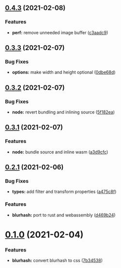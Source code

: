 ## [0.4.3](https://github.com/JamieMason/blurhash-to-css/compare/0.3.3...0.4.3) (2021-02-08)

### Features

- **perf:** remove unneeded image buffer
  ([c3aadc9](https://github.com/JamieMason/blurhash-to-css/commit/c3aadc909ce15ff1260252c17c9a4e598598783a))

## [0.3.3](https://github.com/JamieMason/blurhash-to-css/compare/0.3.2...0.3.3) (2021-02-07)

### Bug Fixes

- **options:** make width and height optional
  ([0dbe68d](https://github.com/JamieMason/blurhash-to-css/commit/0dbe68d7363fdb84b6f60a3e02e562a782b6b65a))

## [0.3.2](https://github.com/JamieMason/blurhash-to-css/compare/0.3.1...0.3.2) (2021-02-07)

### Bug Fixes

- **node:** revert bundling and inlining source
  ([5f182ea](https://github.com/JamieMason/blurhash-to-css/commit/5f182ead880ddd57bed3416abaaca7a82726bf9e))

## [0.3.1](https://github.com/JamieMason/blurhash-to-css/compare/0.2.1...0.3.1) (2021-02-07)

### Features

- **node:** bundle source and inline wasm
  ([a3d9cfc](https://github.com/JamieMason/blurhash-to-css/commit/a3d9cfca12dd2d59ffc5b34ffdd54cb719a6c7f0))

## [0.2.1](https://github.com/JamieMason/blurhash-to-css/compare/0.1.0...0.2.1) (2021-02-06)

### Bug Fixes

- **types:** add filter and transform properties
  ([a475c8f](https://github.com/JamieMason/blurhash-to-css/commit/a475c8f9d1d4eb50e951321bb576295e72cde05e))

### Features

- **blurhash:** port to rust and webassembly
  ([d469b24](https://github.com/JamieMason/blurhash-to-css/commit/d469b24c10ed6d2ba20b06c9fb23c6e8acf2e2a3))

# [0.1.0](https://github.com/JamieMason/blurhash-to-css/compare/7b345388a47f0b3cddd3c31e8ff9ae21f74cd16e...0.1.0) (2021-02-04)

### Features

- **blurhash:** convert blurhash to css
  ([7b34538](https://github.com/JamieMason/blurhash-to-css/commit/7b345388a47f0b3cddd3c31e8ff9ae21f74cd16e))
